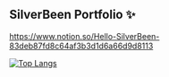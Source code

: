 
## SilverBeen Portfolio ✨
https://www.notion.so/Hello-SilverBeen-83deb87fd8c64af3b3d1d6a66d9d8113
<br/>

[![Top Langs](https://github-readme-stats.vercel.app/api/top-langs/?username=silverbeen&layout=compact)](https://github.com/silverbeen/github-readme-stats)



